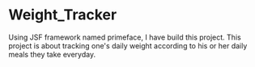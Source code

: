 # Weight_Tracker
Using JSF framework named primeface, I have build this project. This project is about tracking one's daily weight according to his or her daily meals they take everyday.
